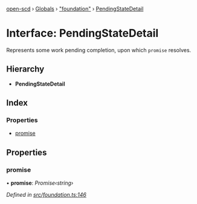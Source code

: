 [open-scd](../README.md) › [Globals](../globals.md) › ["foundation"](../modules/_foundation_.md) › [PendingStateDetail](_foundation_.pendingstatedetail.md)

# Interface: PendingStateDetail

Represents some work pending completion, upon which `promise` resolves.

## Hierarchy

* **PendingStateDetail**

## Index

### Properties

* [promise](_foundation_.pendingstatedetail.md#promise)

## Properties

###  promise

• **promise**: *Promise‹string›*

*Defined in [src/foundation.ts:146](https://github.com/openscd/open-scd/blob/bbce01e/src/foundation.ts#L146)*
